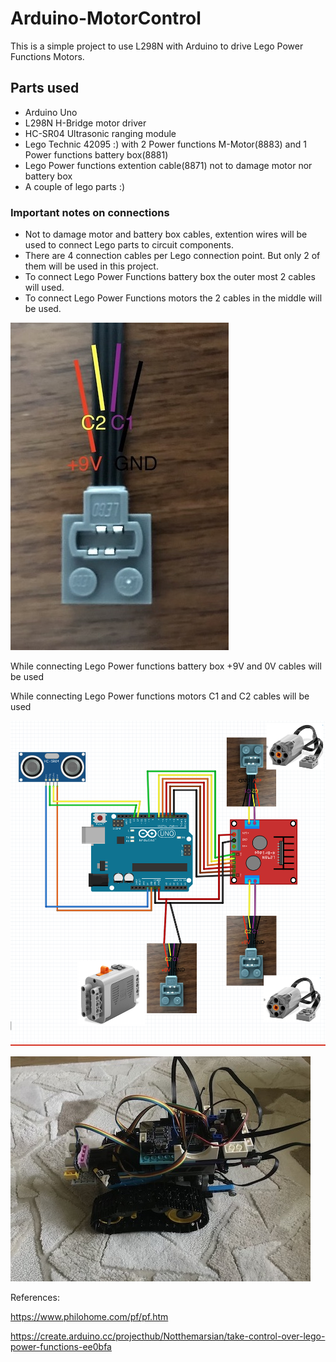 # Arduino-MotorControl


This is a simple project to use L298N with Arduino to drive Lego Power Functions Motors. 

## Parts used

  - Arduino Uno
  - L298N H-Bridge motor driver
  - HC-SR04 Ultrasonic ranging module
  - Lego Technic 42095 :) with 2 Power functions M-Motor(8883) and 1 Power functions battery box(8881)
  - Lego Power functions extention cable(8871) not to damage motor nor battery box
  - A couple of lego parts :)
  
### Important notes on connections

  - Not to damage motor and battery box cables, extention wires will be used to connect Lego parts to circuit components.
  - There are 4 connection cables per Lego connection point. But only 2 of them will be used in this project.
  - To connect Lego Power Functions battery box the outer most 2 cables will used.
  - To connect Lego Power Functions motors the 2 cables in the middle will be used.
  
![](images/legoCables.jpg)

While connecting Lego Power functions battery box +9V and 0V cables will be used

While connecting Lego Power functions motors C1 and C2 cables will be used

  
![Circuit Diagram](images/CircuitDiagram.png)


![Lego Picture](images/Lego42095.jpg)




References: 

https://www.philohome.com/pf/pf.htm

https://create.arduino.cc/projecthub/Notthemarsian/take-control-over-lego-power-functions-ee0bfa

